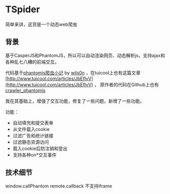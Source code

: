 # TSpider

简单来讲，这货是一个动态web爬虫

## 背景

基于CasperJS和PhantomJS，所以可以自动渲染网页、动态解析js，支持ajax和各种乱七八糟的前端交互。

代码基于[phantomjs爬虫小记](http://blog.wils0n.cn/?post=18) by [wils0n](http://blog.wils0n.cn) ，在tuicool上也有这篇文章[http://www.tuicool.com/articles/JbEfIvV](http://www.tuicool.com/articles/JbEfIvV) ， 原作者的代码在Github上也有[crawler_phantomjs](https://github.com/wilson9x1/crawler_phantomjs)

我在其基础上，增强了交互功能，修复了一些问题，新增了一些功能。

功能：

- 自动填充和提交表单
- 从文件载入cookie
- 过滤广告和统计链接
- 过滤静态资源访问
- 载入cookie后防注销和登出
- 支持各种on*交互事件


## 技术细节

window.callPhantom  remote.callback 不支持iframe  